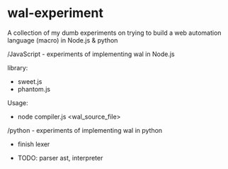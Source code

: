# wal-experiment

A collection of my dumb experiments on trying to build a web automation language (macro) in Node.js & python

/JavaScript - experiments of implementing wal in Node.js

library: 

- sweet.js
- phantom.js

Usage:

- node compiler.js <wal_source_file>
 
/python - experiments of implementing wal in python
 
- finish lexer
 
- TODO: parser ast, interpreter
